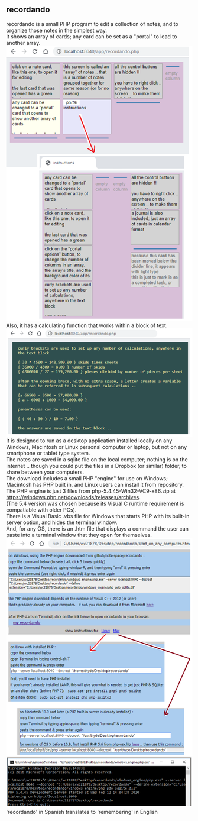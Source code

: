 ## recordando
recordando is a small PHP program to edit a collection of notes, and to organize those notes in the simplest way.
<br />
It shows an array of cards; any card can be set as a "portal" to lead to another array.
<br />
![an array of cards, with a portal to another array](./docs/screenshot1.png)
<br />
Also, it has a calculating function that works within a block of text.
<br />
![the text edit screen, with calculation](./docs/screenshot2.png)
<br />
It is designed to run as a desktop application installed locally on any Windows, Macintosh or Linux personal computer or laptop, but not on any smartphone or tablet type system.
<br />
The notes are saved in a sqlite file on the local computer; nothing is on the internet .. though you could put the files in a Dropbox (or similar) folder, to share between your computers.
<br />
The download includes a small PHP "engine" for use on Windows; Macintosh has PHP built in, and Linux users can install it from repository.
<br />
The PHP engine is just 3 files from php-5.4.45-Win32-VC9-x86.zip at https://windows.php.net/downloads/releases/archives.
<br />
(The 5.4 version was chosen because its Visual C runtime requirement is compatiable with older PCs). 
<br />
There is a Visual Basic .vbs file for Windows that starts PHP with its built-in server option, and hides the terminal window.
<br />
And, for any OS, there is an .htm file that displays a command the user can paste into a terminal window that they open for themselves.
<br />
![to start the program on any OS](./docs/screenshot3.png)
<br />
![running in the Terminal window](./docs/screenshot4.png)
<br />
'recordando' in Spanish translates to 'remembering' in English
<br />
